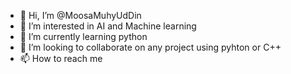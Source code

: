 - 👋 Hi, I’m @MoosaMuhyUdDin
- 👀 I’m interested in AI and Machine learning
- 🌱 I’m currently learning python 
- 💞️ I’m looking to collaborate on any project using pyhton or C++
- 📫 How to reach me 

<!---
MoosaMuhyUdDin/MoosaMuhyUdDin is a ✨ special ✨ repository because its `README.md` (this file) appears on your GitHub profile.
You can click the Preview link to take a look at your changes.
--->
